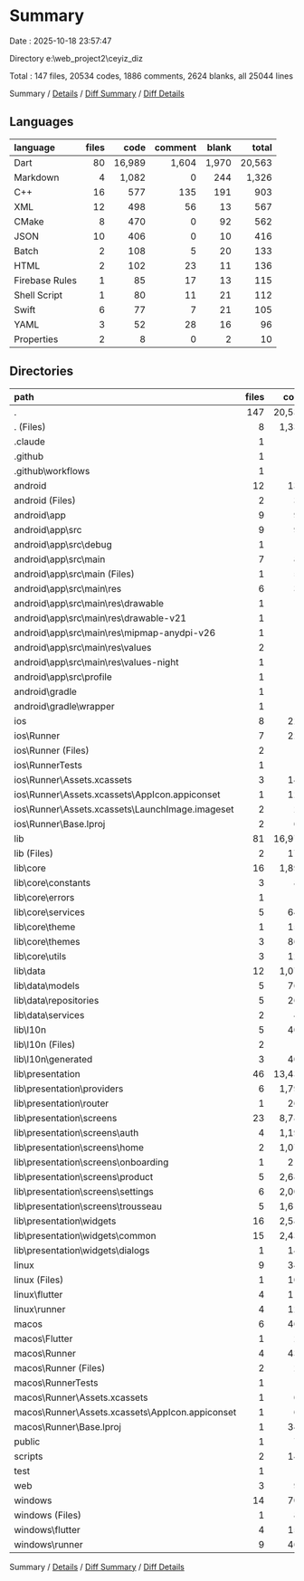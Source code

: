 # Summary

Date : 2025-10-18 23:57:47

Directory e:\\web_project2\\ceyiz_diz

Total : 147 files,  20534 codes, 1886 comments, 2624 blanks, all 25044 lines

Summary / [Details](details.md) / [Diff Summary](diff.md) / [Diff Details](diff-details.md)

## Languages
| language | files | code | comment | blank | total |
| :--- | ---: | ---: | ---: | ---: | ---: |
| Dart | 80 | 16,989 | 1,604 | 1,970 | 20,563 |
| Markdown | 4 | 1,082 | 0 | 244 | 1,326 |
| C++ | 16 | 577 | 135 | 191 | 903 |
| XML | 12 | 498 | 56 | 13 | 567 |
| CMake | 8 | 470 | 0 | 92 | 562 |
| JSON | 10 | 406 | 0 | 10 | 416 |
| Batch | 2 | 108 | 5 | 20 | 133 |
| HTML | 2 | 102 | 23 | 11 | 136 |
| Firebase Rules | 1 | 85 | 17 | 13 | 115 |
| Shell Script | 1 | 80 | 11 | 21 | 112 |
| Swift | 6 | 77 | 7 | 21 | 105 |
| YAML | 3 | 52 | 28 | 16 | 96 |
| Properties | 2 | 8 | 0 | 2 | 10 |

## Directories
| path | files | code | comment | blank | total |
| :--- | ---: | ---: | ---: | ---: | ---: |
| . | 147 | 20,534 | 1,886 | 2,624 | 25,044 |
| . (Files) | 8 | 1,332 | 45 | 264 | 1,641 |
| .claude | 1 | 18 | 0 | 1 | 19 |
| .github | 1 | 0 | 0 | 1 | 1 |
| .github\\workflows | 1 | 0 | 0 | 1 | 1 |
| android | 12 | 137 | 54 | 28 | 219 |
| android (Files) | 2 | 38 | 0 | 17 | 55 |
| android\\app | 9 | 94 | 54 | 10 | 158 |
| android\\app\\src | 9 | 94 | 54 | 10 | 158 |
| android\\app\\src\\debug | 1 | 3 | 4 | 1 | 8 |
| android\\app\\src\\main | 7 | 88 | 46 | 8 | 142 |
| android\\app\\src\\main (Files) | 1 | 53 | 14 | 1 | 68 |
| android\\app\\src\\main\\res | 6 | 35 | 32 | 7 | 74 |
| android\\app\\src\\main\\res\\drawable | 1 | 4 | 7 | 2 | 13 |
| android\\app\\src\\main\\res\\drawable-v21 | 1 | 4 | 7 | 2 | 13 |
| android\\app\\src\\main\\res\\mipmap-anydpi-v26 | 1 | 5 | 0 | 1 | 6 |
| android\\app\\src\\main\\res\\values | 2 | 13 | 9 | 1 | 23 |
| android\\app\\src\\main\\res\\values-night | 1 | 9 | 9 | 1 | 19 |
| android\\app\\src\\profile | 1 | 3 | 4 | 1 | 8 |
| android\\gradle | 1 | 5 | 0 | 1 | 6 |
| android\\gradle\\wrapper | 1 | 5 | 0 | 1 | 6 |
| ios | 8 | 229 | 4 | 13 | 246 |
| ios\\Runner | 7 | 222 | 2 | 9 | 233 |
| ios\\Runner (Files) | 2 | 13 | 0 | 3 | 16 |
| ios\\RunnerTests | 1 | 7 | 2 | 4 | 13 |
| ios\\Runner\\Assets.xcassets | 3 | 148 | 0 | 4 | 152 |
| ios\\Runner\\Assets.xcassets\\AppIcon.appiconset | 1 | 122 | 0 | 1 | 123 |
| ios\\Runner\\Assets.xcassets\\LaunchImage.imageset | 2 | 26 | 0 | 3 | 29 |
| ios\\Runner\\Base.lproj | 2 | 61 | 2 | 2 | 65 |
| lib | 81 | 16,975 | 1,598 | 1,969 | 20,542 |
| lib (Files) | 2 | 171 | 10 | 20 | 201 |
| lib\\core | 16 | 1,897 | 303 | 335 | 2,535 |
| lib\\core\\constants | 3 | 81 | 23 | 26 | 130 |
| lib\\core\\errors | 1 | 17 | 0 | 7 | 24 |
| lib\\core\\services | 5 | 649 | 85 | 128 | 862 |
| lib\\core\\theme | 1 | 158 | 105 | 74 | 337 |
| lib\\core\\themes | 3 | 867 | 68 | 73 | 1,008 |
| lib\\core\\utils | 3 | 125 | 22 | 27 | 174 |
| lib\\data | 12 | 1,075 | 59 | 133 | 1,267 |
| lib\\data\\models | 5 | 764 | 46 | 65 | 875 |
| lib\\data\\repositories | 5 | 267 | 7 | 54 | 328 |
| lib\\data\\services | 2 | 44 | 6 | 14 | 64 |
| lib\\l10n | 5 | 401 | 330 | 219 | 950 |
| lib\\l10n (Files) | 2 | 0 | 0 | 2 | 2 |
| lib\\l10n\\generated | 3 | 401 | 330 | 217 | 948 |
| lib\\presentation | 46 | 13,431 | 896 | 1,262 | 15,589 |
| lib\\presentation\\providers | 6 | 1,798 | 104 | 302 | 2,204 |
| lib\\presentation\\router | 1 | 261 | 7 | 10 | 278 |
| lib\\presentation\\screens | 23 | 8,785 | 605 | 731 | 10,121 |
| lib\\presentation\\screens\\auth | 4 | 1,192 | 113 | 138 | 1,443 |
| lib\\presentation\\screens\\home | 2 | 1,079 | 91 | 90 | 1,260 |
| lib\\presentation\\screens\\onboarding | 1 | 212 | 8 | 19 | 239 |
| lib\\presentation\\screens\\product | 5 | 2,684 | 189 | 192 | 3,065 |
| lib\\presentation\\screens\\settings | 6 | 2,007 | 73 | 152 | 2,232 |
| lib\\presentation\\screens\\trousseau | 5 | 1,611 | 131 | 140 | 1,882 |
| lib\\presentation\\widgets | 16 | 2,587 | 180 | 219 | 2,986 |
| lib\\presentation\\widgets\\common | 15 | 2,439 | 174 | 211 | 2,824 |
| lib\\presentation\\widgets\\dialogs | 1 | 148 | 6 | 8 | 162 |
| linux | 9 | 343 | 41 | 94 | 478 |
| linux (Files) | 1 | 104 | 0 | 25 | 129 |
| linux\\flutter | 4 | 115 | 9 | 27 | 151 |
| linux\\runner | 4 | 124 | 32 | 42 | 198 |
| macos | 6 | 469 | 5 | 17 | 491 |
| macos\\Flutter | 1 | 28 | 3 | 4 | 35 |
| macos\\Runner | 4 | 434 | 0 | 9 | 443 |
| macos\\Runner (Files) | 2 | 23 | 0 | 7 | 30 |
| macos\\RunnerTests | 1 | 7 | 2 | 4 | 13 |
| macos\\Runner\\Assets.xcassets | 1 | 68 | 0 | 1 | 69 |
| macos\\Runner\\Assets.xcassets\\AppIcon.appiconset | 1 | 68 | 0 | 1 | 69 |
| macos\\Runner\\Base.lproj | 1 | 343 | 0 | 1 | 344 |
| public | 1 | 79 | 6 | 5 | 90 |
| scripts | 2 | 141 | 16 | 33 | 190 |
| test | 1 | 14 | 6 | 3 | 23 |
| web | 3 | 94 | 17 | 8 | 119 |
| windows | 14 | 703 | 94 | 188 | 985 |
| windows (Files) | 1 | 89 | 0 | 20 | 109 |
| windows\\flutter | 4 | 152 | 9 | 29 | 190 |
| windows\\runner | 9 | 462 | 85 | 139 | 686 |

Summary / [Details](details.md) / [Diff Summary](diff.md) / [Diff Details](diff-details.md)